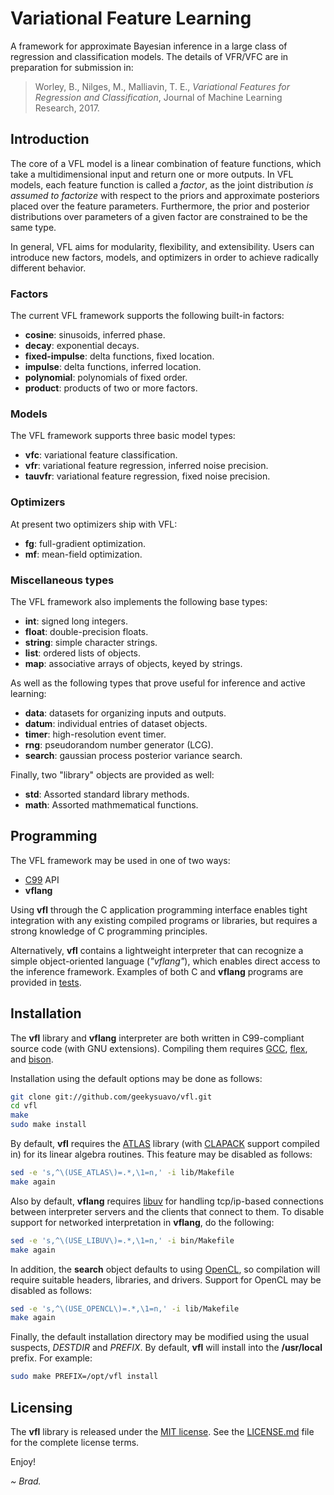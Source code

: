 
# Variational Feature Learning

A framework for approximate Bayesian inference in a large class of
regression and classification models. The details of VFR/VFC are
in preparation for submission in:

> Worley, B., Nilges, M., Malliavin, T. E., _Variational Features for
> Regression and Classification_, Journal of Machine Learning Research,
> 2017.

## Introduction

The core of a VFL model is a linear combination of feature functions,
which take a multidimensional input and return one or more outputs.
In VFL models, each feature function is called a _factor_, as the
joint distribution _is assumed to factorize_ with respect to the
priors and approximate posteriors placed over the feature
parameters. Furthermore, the prior and posterior distributions
over parameters of a given factor are constrained to be the
same type.

In general, VFL aims for modularity, flexibility, and extensibility.
Users can introduce new factors, models, and optimizers in order to
achieve radically different behavior.

### Factors

The current VFL framework supports the following built-in factors:

 * **cosine**: sinusoids, inferred phase.
 * **decay**: exponential decays.
 * **fixed-impulse**: delta functions, fixed location.
 * **impulse**: delta functions, inferred location.
 * **polynomial**: polynomials of fixed order.
 * **product**: products of two or more factors.

### Models

The VFL framework supports three basic model types:

 * **vfc**: variational feature classification.
 * **vfr**: variational feature regression, inferred noise precision.
 * **tauvfr**: variational feature regression, fixed noise precision.

### Optimizers

At present two optimizers ship with VFL:

 * **fg**: full-gradient optimization.
 * **mf**: mean-field optimization.

### Miscellaneous types

The VFL framework also implements the following base types:

 * **int**: signed long integers.
 * **float**: double-precision floats.
 * **string**: simple character strings.
 * **list**: ordered lists of objects.
 * **map**: associative arrays of objects, keyed by strings.

As well as the following types that prove useful for inference
and active learning:

 * **data**: datasets for organizing inputs and outputs.
 * **datum**: individual entries of dataset objects.
 * **timer**: high-resolution event timer.
 * **rng**: pseudorandom number generator (LCG).
 * **search**: gaussian process posterior variance search.

Finally, two "library" objects are provided as well:

 * **std**: Assorted standard library methods.
 * **math**: Assorted mathmematical functions.

## Programming

The VFL framework may be used in one of two ways:

 * [C99](http://en.wikipedia.org/wiki/C99) API
 * **vflang**

Using **vfl** through the C application programming interface enables
tight integration with any existing compiled programs or libraries,
but requires a strong knowledge of C programming principles.

Alternatively, **vfl** contains a lightweight interpreter that can
recognize a simple object-oriented language (_"vflang"_), which
enables direct access to the inference framework. Examples of
both C and **vflang** programs are provided in [tests](tests/).

## Installation

The **vfl** library and **vflang** interpreter are both written
in C99-compliant source code (with GNU extensions). Compiling
them requires [GCC](http://gcc.gnu.org),
[flex](http://github.com/westes/flex), and
[bison](http://www.gnu.org/software/bison).

Installation using the default options may be done as follows:

```bash
git clone git://github.com/geekysuavo/vfl.git
cd vfl
make
sudo make install
```

By default, **vfl** requires the
[ATLAS](http://math-atlas.sourceforge.net) library (with
[CLAPACK](http://netlib.org/clapack/) support compiled in)
for its linear algebra routines. This feature may be disabled
as follows:

```bash
sed -e 's,^\(USE_ATLAS\)=.*,\1=n,' -i lib/Makefile
make again
```

Also by default, **vflang** requires [libuv](http://libuv.org) for
handling tcp/ip-based connections between interpreter servers and
the clients that connect to them. To disable support for networked
interpretation in **vflang**, do the following:

```bash
sed -e 's,^\(USE_LIBUV\)=.*,\1=n,' -i bin/Makefile
make again
```

In addition, the **search** object defaults to using
[OpenCL](https://en.wikipedia.org/wiki/OpenCL), so
compilation will require suitable headers, libraries,
and drivers. Support for OpenCL may be disabled as follows:

```bash
sed -e 's,^\(USE_OPENCL\)=.*,\1=n,' -i lib/Makefile
make again
```

Finally, the default installation directory may be modified using
the usual suspects, _DESTDIR_ and _PREFIX_. By default, **vfl**
will install into the **/usr/local** prefix. For example:

```bash
sudo make PREFIX=/opt/vfl install
```

## Licensing

The **vfl** library is released under the
[MIT license](https://opensource.org/licenses/MIT). See the
[LICENSE.md](LICENSE.md) file for the complete license terms.

Enjoy!

*~ Brad.*

